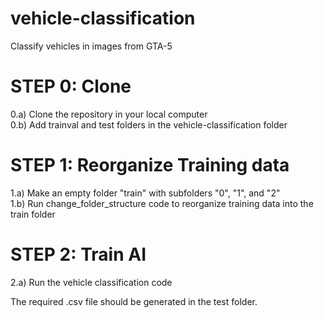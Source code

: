 # vehicle-classification
Classify vehicles in images from GTA-5
# STEP 0: Clone
0.a) Clone the repository in your local computer<br />
0.b) Add trainval and test folders in the vehicle-classification folder<br />
# STEP 1: Reorganize Training data
1.a) Make an empty folder "train" with subfolders "0", "1", and "2"<br />
1.b) Run change_folder_structure code to reorganize training data into the train folder<br />
# STEP 2: Train AI
2.a) Run the vehicle classification code<br />

The required .csv file should be generated in the test folder.<br />

